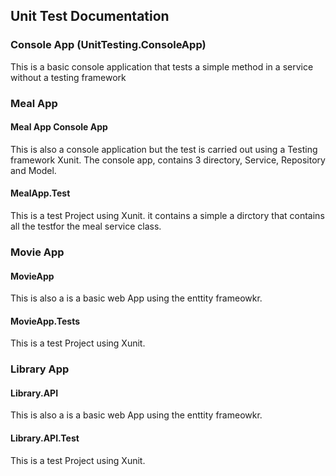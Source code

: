 
## Unit Test Documentation

### Console App (UnitTesting.ConsoleApp)

This is a basic console application that tests a simple method in a service without a testing framework

### Meal App
#### Meal App Console App
This is also a console application but the test is carried out using a Testing framework Xunit. The console app, contains 3 directory, Service, Repository and Model. 

#### MealApp.Test
This is a test Project using Xunit. it contains a simple a dirctory that contains all the testfor the meal service class. 

### Movie App
#### MovieApp
This is also a is a basic web App using the enttity frameowkr. 

#### MovieApp.Tests
This is a test Project using Xunit. 

### Library App
#### Library.API
This is also a is a basic web App using the enttity frameowkr. 

#### Library.API.Test
This is a test Project using Xunit. 
